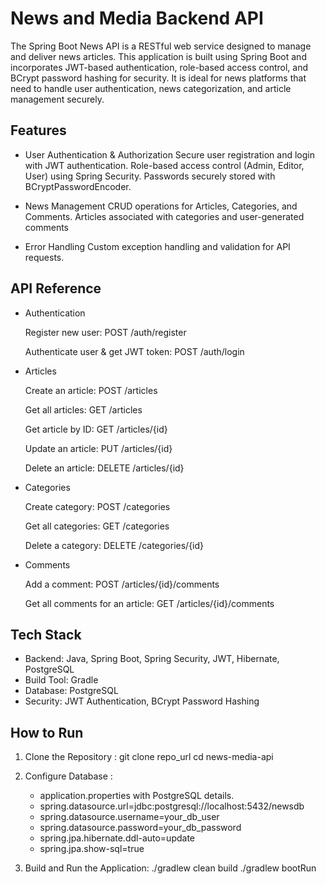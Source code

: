 # News and Media Backend API
The Spring Boot News API is a RESTful web service designed to manage and deliver news articles. 
This application is built using Spring Boot and incorporates JWT-based authentication, role-based access control, and BCrypt password hashing for security. 
It is ideal for news platforms that need to handle user authentication, news categorization, and article management securely.

## Features
- User Authentication & Authorization
     Secure user registration and login with JWT authentication.
     Role-based access control (Admin, Editor, User) using Spring Security.
     Passwords securely stored with BCryptPasswordEncoder.
  
- News Management
    CRUD operations for Articles, Categories, and Comments.
    Articles associated with categories and user-generated comments

- Error Handling
    Custom exception handling and validation for API requests.

## API Reference
- Authentication
  
  Register new user: POST /auth/register
  
  Authenticate user & get JWT token: POST /auth/login

- Articles
 
  Create an article: POST /articles
  
  Get all articles: GET /articles
  
  Get article by ID: GET /articles/{id}
  
  Update an article: PUT /articles/{id}
  
  Delete an article: DELETE /articles/{id}

- Categories

  Create category: POST /categories
  
  Get all categories: GET /categories
  
  Delete a category: DELETE /categories/{id}

- Comments

  Add a comment: POST /articles/{id}/comments
  
  Get all comments for an article: GET /articles/{id}/comments

## Tech Stack
- Backend: Java, Spring Boot, Spring Security, JWT, Hibernate, PostgreSQL
- Build Tool: Gradle
- Database: PostgreSQL
- Security: JWT Authentication, BCrypt Password Hashing

## How to Run
1. Clone the Repository :
    git clone repo_url
    cd news-media-api
   
2. Configure Database :
   - application.properties with PostgreSQL details.
   - spring.datasource.url=jdbc:postgresql://localhost:5432/newsdb
   - spring.datasource.username=your_db_user
   - spring.datasource.password=your_db_password
   - spring.jpa.hibernate.ddl-auto=update
   - spring.jpa.show-sql=true

3. Build and Run the Application:
   ./gradlew clean build
   ./gradlew bootRun
